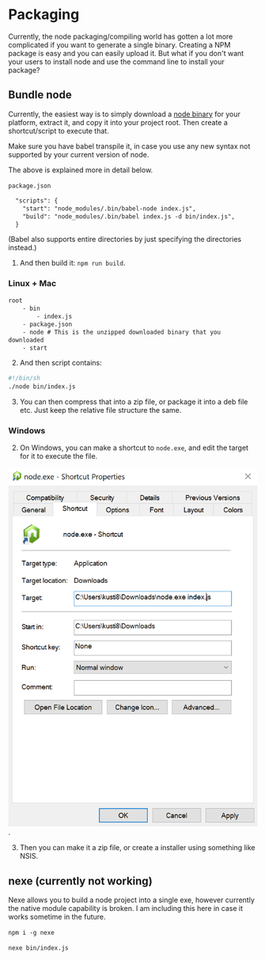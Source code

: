 # Packaging

Currently, the node packaging/compiling world has gotten a lot more complicated if you want to generate a single binary. Creating a NPM package is easy and you can easily upload it. But what if you don't want your users to install node and use the command line to install your package?

## Bundle node

Currently, the easiest way is to simply download a [node binary](https://nodejs.org/en/download/) for your platform, extract it, and copy it into your project root. Then create a shortcut/script to execute that.

Make sure you have babel transpile it, in case you use any new syntax not supported by your current version of node.

The above is explained more in detail below.

`package.json`
```
  "scripts": {
    "start": "node_modules/.bin/babel-node index.js",
    "build": "node_modules/.bin/babel index.js -d bin/index.js",
  }
```

(Babel also supports entire directories by just specifying the directories instead.)

1. And then build it: `npm run build`.

### Linux + Mac
```
root
    - bin
        - index.js
    - package.json
    - node # This is the unzipped downloaded binary that you downloaded
    - start
```

2. And then script contains:

```bash
#!/bin/sh
./node bin/index.js
```

3. You can then compress that into a zip file, or package it into a deb file etc. Just keep the relative file structure the same.

### Windows

2. On Windows, you can make a shortcut to `node.exe`, and edit the target for it to execute the file.

![Properties](images/windows_packaging.png).

3. Then you can make it a zip file, or create a installer using something like NSIS.

## nexe (currently not working)

Nexe allows you to build a node project into a single exe, however currently the native module capability is broken. I am including this here in case it works sometime in the future.

`npm i -g nexe`

`nexe bin/index.js`
